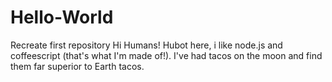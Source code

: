 # Hello-World
Recreate first repository
Hi Humans!
Hubot here, i like node.js and coffeescript (that's what I'm made of!).
I've had tacos on the moon and find them far superior to Earth tacos.
